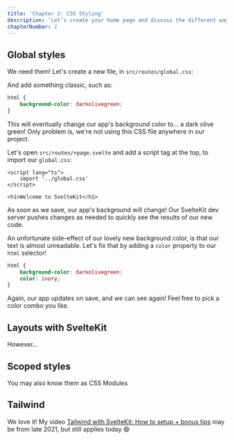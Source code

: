 ```yaml
---
title: 'Chapter 2: CSS Styling'
description: 'Let’s create your home page and discuss the different ways you can style your application.'
chapterNumber: 2
---
```


## Global styles

We need them! Let's create a new file, in `src/routes/global.css`:

And add something classic, such as:

```css
html {
	background-color: darkolivegreen;
}
```

This will eventually change our app's background color to... a dark olive green! Only problem is, we're not using this CSS file anywhere in our project.

Let's open `src/routes/+page.svelte` and add a script tag at the top, to import our `global.css`:

```svelte
<script lang="ts">
	import '../global.css'
</script>

<h1>Welcome to SvelteKit</h1>
```

As soon as we save, our app's background will change! Our SvelteKit dev server pushes changes as needed to quickly see the results of our new code.

An unfortunate side-effect of our lovely new background color, is that our text is almost unreadable. Let's fix that by adding a `color` property to our `html` selector!

```css
html {
	background-color: darkolivegreen;
	color: ivory;
}
```

Again, our app updates on save, and we can see again! Feel free to pick a color combo you like.

## Layouts with SvelteKit

However...

## Scoped styles

You may also know them as CSS Modules

## Tailwind

We love it! My video [Tailwind with SvelteKit: How to setup + bonus tips](https://www.youtube.com/watch?v=JExJDNPz-Ow) may be from late 2021, but still applies today 😄
